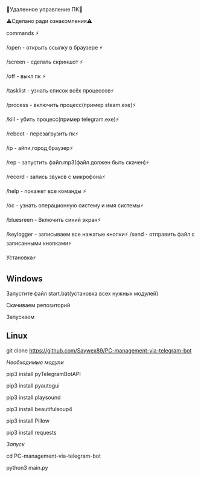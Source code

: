 🗿Удаленное управление ПК🗿

⚠️Сделано ради ознакомления⚠️

commands ⚡️

/open - открыть ссылку в браузере ⚡️

/screen - сделать скриншот ⚡️

/off - выкл пк ⚡️

/tasklist - узнать список всёх процессов⚡️

/process - включить процесс(пример steam.exe)⚡️

/kill - убить процесс(пример telegram.exe)⚡️

/reboot - перезагрузить пк⚡️

/ip - айпи,город,браузер⚡️

/rep - запустить файл.mp3(файл должен быть скачен)⚡️

/record - запись звуков с микрофона⚡️

/help - покажет все команды ⚡️

/oc - узнать операционную систему и имя системы⚡️

/bluesreen - Включить синий экран⚡️

/keylogger - записываем все нажатые кнопки⚡️
/send - отправить файл с записанными кнопками⚡️


Установка⚡️

<h2>Windows</h2>

Запустите файл start.bat(установка всех нужных модулей)

Скачиваем репозиторий

Запускаем

<h2>Linux</h2>

git clone https://github.com/Saywex89/PC-management-via-telegram-bot

<i>Необходимые модули</i>

pip3 install pyTelegramBotAPI

pip3 install pyautogui

pip3 install playsound

pip3 install beautifulsoup4

pip3 install Pillow

pip3 install requests

<i>Запуск</i>
  
cd PC-management-via-telegram-bot

python3 main.py









